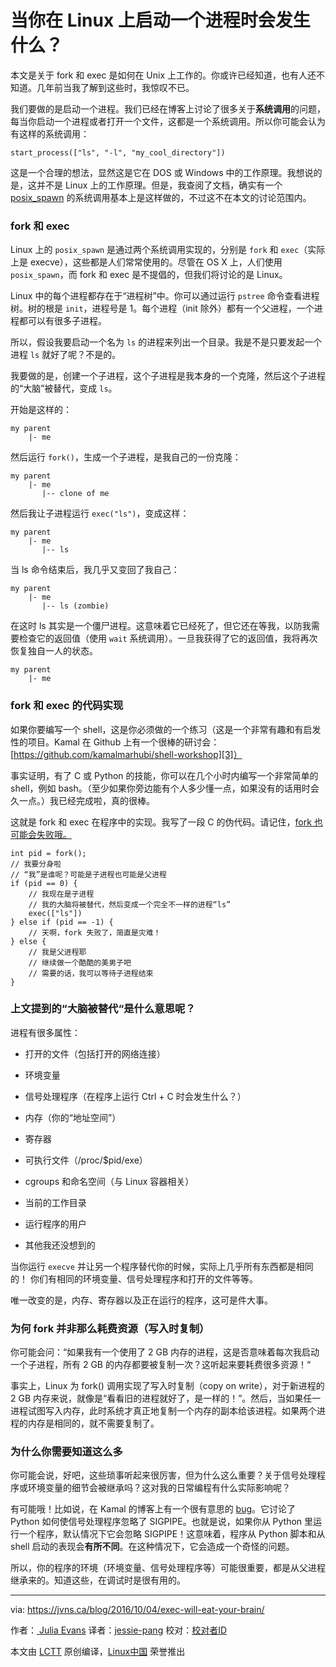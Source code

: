 当你在 Linux 上启动一个进程时会发生什么？
===========================================================


本文是关于 fork 和 exec 是如何在 Unix 上工作的。你或许已经知道，也有人还不知道。几年前当我了解到这些时，我惊叹不已。

我们要做的是启动一个进程。我们已经在博客上讨论了很多关于**系统调用**的问题，每当你启动一个进程或者打开一个文件，这都是一个系统调用。所以你可能会认为有这样的系统调用：

```
start_process(["ls", "-l", "my_cool_directory"])

```

这是一个合理的想法，显然这是它在 DOS 或 Windows 中的工作原理。我想说的是，这并不是 Linux 上的工作原理。但是，我查阅了文档，确实有一个 [posix_spawn][2] 的系统调用基本上是这样做的，不过这不在本文的讨论范围内。

### fork 和 exec

Linux 上的 `posix_spawn` 是通过两个系统调用实现的，分别是 `fork` 和 `exec`（实际上是 execve），这些都是人们常常使用的。尽管在 OS X 上，人们使用 `posix_spawn`，而 fork 和 exec 是不提倡的，但我们将讨论的是 Linux。

Linux 中的每个进程都存在于“进程树”中。你可以通过运行 `pstree` 命令查看进程树。树的根是 `init`，进程号是 1。每个进程（init 除外）都有一个父进程，一个进程都可以有很多子进程。

所以，假设我要启动一个名为 `ls` 的进程来列出一个目录。我是不是只要发起一个进程 `ls` 就好了呢？不是的。

我要做的是，创建一个子进程，这个子进程是我本身的一个克隆，然后这个子进程的“大脑”被替代，变成 `ls`。

开始是这样的：

```
my parent
    |- me

```

然后运行 `fork()`，生成一个子进程，是我自己的一份克隆：

```
my parent
    |- me
       |-- clone of me

```

然后我让子进程运行 `exec("ls")`，变成这样：

```
my parent
    |- me
       |-- ls

```

当 ls 命令结束后，我几乎又变回了我自己：

```
my parent
    |- me
       |-- ls (zombie)

```

在这时 ls 其实是一个僵尸进程。这意味着它已经死了，但它还在等我，以防我需要检查它的返回值（使用 `wait` 系统调用）。一旦我获得了它的返回值，我将再次恢复独自一人的状态。

```
my parent
    |- me

```

### fork 和 exec 的代码实现

如果你要编写一个 shell，这是你必须做的一个练习（这是一个非常有趣和有启发性的项目。Kamal 在 Github 上有一个很棒的研讨会：[https://github.com/kamalmarhubi/shell-workshop][3]）

事实证明，有了 C 或 Python 的技能，你可以在几个小时内编写一个非常简单的 shell，例如 bash。（至少如果你旁边能有个人多少懂一点，如果没有的话用时会久一点。）我已经完成啦，真的很棒。

这就是 fork 和 exec 在程序中的实现。我写了一段 C 的伪代码。请记住，[fork 也可能会失败哦。][4]

```
int pid = fork();
// 我要分身啦
// “我”是谁呢？可能是子进程也可能是父进程
if (pid == 0) {
    // 我现在是子进程
    // 我的大脑将被替代，然后变成一个完全不一样的进程“ls”
    exec(["ls"])
} else if (pid == -1) {
    // 天啊，fork 失败了，简直是灾难！
} else {
    // 我是父进程耶
    // 继续做一个酷酷的美男子吧
    // 需要的话，我可以等待子进程结束
}

```

### 上文提到的“大脑被替代“是什么意思呢？

进程有很多属性：

*   打开的文件（包括打开的网络连接）

*   环境变量

*   信号处理程序（在程序上运行 Ctrl + C 时会发生什么？）

*   内存（你的“地址空间”）

*   寄存器

*   可执行文件（/proc/$pid/exe）

*   cgroups 和命名空间（与 Linux 容器相关）

*   当前的工作目录

*   运行程序的用户

*   其他我还没想到的

当你运行 `execve` 并让另一个程序替代你的时候，实际上几乎所有东西都是相同的！ 你们有相同的环境变量、信号处理程序和打开的文件等等。

唯一改变的是，内存、寄存器以及正在运行的程序，这可是件大事。

### 为何 fork 并非那么耗费资源（写入时复制）

你可能会问：“如果我有一个使用了 2 GB 内存的进程，这是否意味着每次我启动一个子进程，所有 2 GB 的内存都要被复制一次？这听起来要耗费很多资源！“

事实上，Linux 为 fork() 调用实现了写入时复制（copy on write），对于新进程的 2 GB 内存来说，就像是“看看旧的进程就好了，是一样的！”。然后，当如果任一进程试图写入内存，此时系统才真正地复制一个内存的副本给该进程。如果两个进程的内存是相同的，就不需要复制了。

### 为什么你需要知道这么多

你可能会说，好吧，这些琐事听起来很厉害，但为什么这么重要？关于信号处理程序或环境变量的细节会被继承吗？这对我的日常编程有什么实际影响呢？

有可能哦！比如说，在 Kamal 的博客上有一个很有意思的 [bug][5]。它讨论了 Python 如何使信号处理程序忽略了 SIGPIPE。也就是说，如果你从 Python 里运行一个程序，默认情况下它会忽略 SIGPIPE！这意味着，程序从 Python 脚本和从 shell 启动的表现会**有所不同**。在这种情况下，它会造成一个奇怪的问题。

所以，你的程序的环境（环境变量、信号处理程序等）可能很重要，都是从父进程继承来的。知道这些，在调试时是很有用的。


--------------------------------------------------------------------------------

via: https://jvns.ca/blog/2016/10/04/exec-will-eat-your-brain/

作者：[ Julia Evans][a]
译者：[jessie-pang](https://github.com/jessie-pang)
校对：[校对者ID](https://github.com/校对者ID)

本文由 [LCTT](https://github.com/LCTT/TranslateProject) 原创编译，[Linux中国](https://linux.cn/) 荣誉推出

[a]:https://jvns.ca
[1]:https://jvns.ca/categories/favorite
[2]:http://man7.org/linux/man-pages/man3/posix_spawn.3.html
[3]:https://github.com/kamalmarhubi/shell-workshop
[4]:https://rachelbythebay.com/w/2014/08/19/fork/
[5]:http://kamalmarhubi.com/blog/2015/06/30/my-favourite-bug-so-far-at-the-recurse-center/
